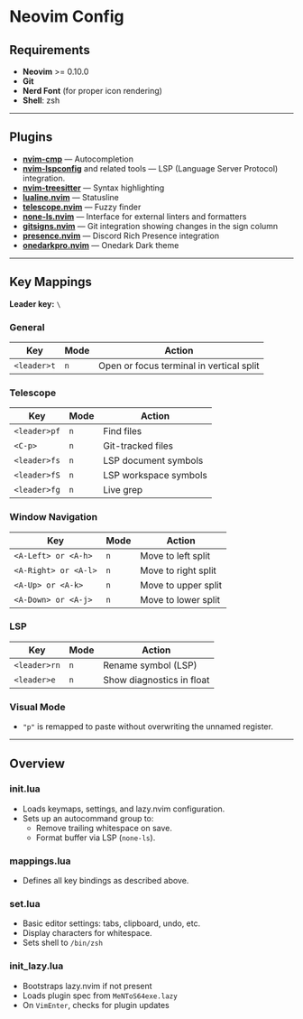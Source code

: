# Neovim Config

## Requirements

- **Neovim** >= 0.10.0
- **Git**
- **Nerd Font** (for proper icon rendering)
- **Shell**: zsh 

---
## Plugins

- [**nvim-cmp**](https://github.com/hrsh7th/nvim-cmp) — Autocompletion
- [**nvim-lspconfig**](https://github.com/neovim/nvim-lspconfig) and related tools — LSP (Language Server Protocol) integration.
- [**nvim-treesitter**](https://github.com/nvim-treesitter/nvim-treesitter) — Syntax highlighting
- [**lualine.nvim**](https://github.com/nvim-lualine/lualine.nvim) — Statusline
- [**telescope.nvim**](https://github.com/nvim-telescope/telescope.nvim) — Fuzzy finder
- [**none-ls.nvim**](https://github.com/nvimtools/none-ls.nvim) — Interface for external linters and formatters
- [**gitsigns.nvim**](https://github.com/lewis6991/gitsigns.nvim) — Git integration showing changes in the sign column
- [**presence.nvim**](https://github.com/andweeb/presence.nvim) — Discord Rich Presence integration
- [**onedarkpro.nvim**](https://github.com/olimorris/onedarkpro.nvim) — Onedark Dark theme

---
## Key Mappings

**Leader key:** `\`

### General

| Key         | Mode | Action                                   |
| ----------- | ---- | ---------------------------------------- |
| `<leader>t` | `n`  | Open or focus terminal in vertical split |
### Telescope

| Key          | Mode | Action                |
| ------------ | ---- | --------------------- |
| `<leader>pf` | `n`  | Find files            |
| `<C-p>`      | `n`  | Git-tracked files     |
| `<leader>fs` | `n`  | LSP document symbols  |
| `<leader>fS` | `n`  | LSP workspace symbols |
| `<leader>fg` | `n`  | Live grep             |
### Window Navigation

| Key                  | Mode | Action              |
| -------------------- | ---- | ------------------- |
| `<A-Left> or <A-h>`  | `n`  | Move to left split  |
| `<A-Right> or <A-l>` | `n`  | Move to right split |
| `<A-Up> or <A-k>`    | `n`  | Move to upper split |
| `<A-Down> or <A-j>`  | `n`  | Move to lower split |

### LSP

| Key          | Mode | Action                    |
| ------------ | ---- | ------------------------- |
| `<leader>rn` | `n`  | Rename symbol (LSP)       |
| `<leader>e`  | `n`  | Show diagnostics in float |

### Visual Mode

- `"p"` is remapped to paste without overwriting the unnamed register.

---

## Overview 

### init.lua

- Loads keymaps, settings, and lazy.nvim configuration.
- Sets up an autocommand group to:
    - Remove trailing whitespace on save.
    - Format buffer via LSP (`none-ls`).
### mappings.lua

- Defines all key bindings as described above.
### set.lua

- Basic editor settings: tabs, clipboard, undo, etc.
- Display characters for whitespace.
- Sets shell to `/bin/zsh`
### init_lazy.lua

- Bootstraps lazy.nvim if not present
- Loads plugin spec from `MeNToS64exe.lazy`
- On `VimEnter`, checks for plugin updates

